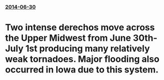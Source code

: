 ### [2014-06-30](/news/2014/06/30/index.md)

# Two intense derechos move across the Upper Midwest from June 30th-July 1st producing many relatively weak tornadoes. Major flooding also occurred in Iowa due to this system.




